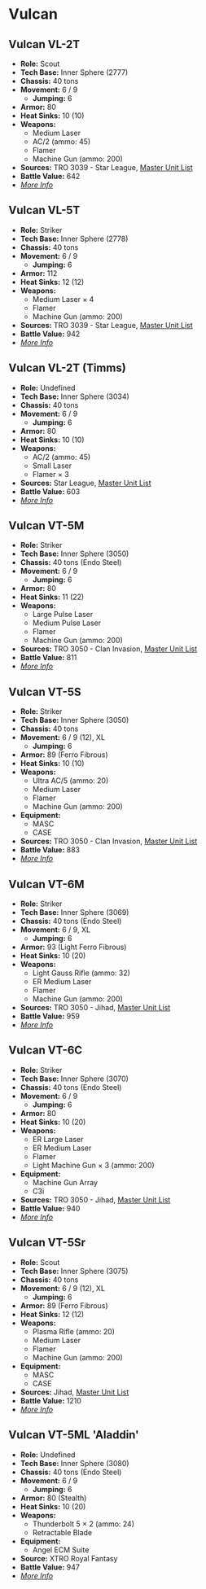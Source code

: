 # Vulcan
## Vulcan VL-2T
- **Role:** Scout
- **Tech Base:** Inner Sphere (2777)
- **Chassis:** 40 tons
- **Movement:** 6 / 9
  - **Jumping:** 6
- **Armor:** 80
- **Heat Sinks:** 10 (10)
- **Weapons:**
  - Medium Laser
  - AC/2 (ammo: 45)
  - Flamer
  - Machine Gun (ammo: 200)
- **Sources:** TRO 3039 - Star League, [Master Unit List](http://masterunitlist.info/Unit/Details/3458/vulcan-vl-2t)
- **Battle Value:** 642
- [*More Info*](vulcan/vulcan_vl-2t.md)

## Vulcan VL-5T
- **Role:** Striker
- **Tech Base:** Inner Sphere (2778)
- **Chassis:** 40 tons
- **Movement:** 6 / 9
  - **Jumping:** 6
- **Armor:** 112
- **Heat Sinks:** 12 (12)
- **Weapons:**
  - Medium Laser × 4
  - Flamer
  - Machine Gun (ammo: 200)
- **Sources:** TRO 3039 - Star League, [Master Unit List](http://masterunitlist.info/Unit/Details/3459/vulcan-vl-5t)
- **Battle Value:** 942
- [*More Info*](vulcan/vulcan_vl-5t.md)

## Vulcan VL-2T (Timms)
- **Role:** Undefined
- **Tech Base:** Inner Sphere (3034)
- **Chassis:** 40 tons
- **Movement:** 6 / 9
  - **Jumping:** 6
- **Armor:** 80
- **Heat Sinks:** 10 (10)
- **Weapons:**
  - AC/2 (ammo: 45)
  - Small Laser
  - Flamer × 3
- **Sources:** Star League, [Master Unit List](http://masterunitlist.info/Unit/Details/7797/vulcan-vl-2t-timms)
- **Battle Value:** 603
- [*More Info*](vulcan/vulcan_vl-2t_timms.md)

## Vulcan VT-5M
- **Role:** Striker
- **Tech Base:** Inner Sphere (3050)
- **Chassis:** 40 tons (Endo Steel)
- **Movement:** 6 / 9
  - **Jumping:** 6
- **Armor:** 80
- **Heat Sinks:** 11 (22)
- **Weapons:**
  - Large Pulse Laser
  - Medium Pulse Laser
  - Flamer
  - Machine Gun (ammo: 200)
- **Sources:** TRO 3050 - Clan Invasion, [Master Unit List](http://masterunitlist.info/Unit/Details/3461/vulcan-vt-5m)
- **Battle Value:** 811
- [*More Info*](vulcan/vulcan_vt-5m.md)

## Vulcan VT-5S
- **Role:** Striker
- **Tech Base:** Inner Sphere (3050)
- **Chassis:** 40 tons
- **Movement:** 6 / 9 (12), XL
  - **Jumping:** 6
- **Armor:** 89 (Ferro Fibrous)
- **Heat Sinks:** 10 (10)
- **Weapons:**
  - Ultra AC/5 (ammo: 20)
  - Medium Laser
  - Flamer
  - Machine Gun (ammo: 200)
- **Equipment:**
  - MASC
  - CASE
- **Sources:** TRO 3050 - Clan Invasion, [Master Unit List](http://masterunitlist.info/Unit/Details/3462/vulcan-vt-5s)
- **Battle Value:** 883
- [*More Info*](vulcan/vulcan_vt-5s.md)

## Vulcan VT-6M
- **Role:** Striker
- **Tech Base:** Inner Sphere (3069)
- **Chassis:** 40 tons (Endo Steel)
- **Movement:** 6 / 9, XL
  - **Jumping:** 6
- **Armor:** 93 (Light Ferro Fibrous)
- **Heat Sinks:** 10 (20)
- **Weapons:**
  - Light Gauss Rifle (ammo: 32)
  - ER Medium Laser
  - Flamer
  - Machine Gun (ammo: 200)
- **Sources:** TRO 3050 - Jihad, [Master Unit List](http://masterunitlist.info/Unit/Details/3465/vulcan-vt-6m)
- **Battle Value:** 959
- [*More Info*](vulcan/vulcan_vt-6m.md)

## Vulcan VT-6C
- **Role:** Striker
- **Tech Base:** Inner Sphere (3070)
- **Chassis:** 40 tons (Endo Steel)
- **Movement:** 6 / 9
  - **Jumping:** 6
- **Armor:** 80
- **Heat Sinks:** 10 (20)
- **Weapons:**
  - ER Large Laser
  - ER Medium Laser
  - Flamer
  - Light Machine Gun × 3 (ammo: 200)
- **Equipment:**
  - Machine Gun Array
  - C3i
- **Sources:** TRO 3050 - Jihad, [Master Unit List](http://masterunitlist.info/Unit/Details/3464/vulcan-vt-6c)
- **Battle Value:** 940
- [*More Info*](vulcan/vulcan_vt-6c.md)

## Vulcan VT-5Sr
- **Role:** Scout
- **Tech Base:** Inner Sphere (3075)
- **Chassis:** 40 tons
- **Movement:** 6 / 9 (12), XL
  - **Jumping:** 6
- **Armor:** 89 (Ferro Fibrous)
- **Heat Sinks:** 12 (12)
- **Weapons:**
  - Plasma Rifle (ammo: 20)
  - Medium Laser
  - Flamer
  - Machine Gun (ammo: 200)
- **Equipment:**
  - MASC
  - CASE
- **Sources:** Jihad, [Master Unit List](http://masterunitlist.info/Unit/Details/3463/vulcan-vt-5sr)
- **Battle Value:** 1210
- [*More Info*](vulcan/vulcan_vt-5sr.md)

## Vulcan VT-5ML 'Aladdin'
- **Role:** Undefined
- **Tech Base:** Inner Sphere (3080)
- **Chassis:** 40 tons (Endo Steel)
- **Movement:** 6 / 9
  - **Jumping:** 6
- **Armor:** 80 (Stealth)
- **Heat Sinks:** 10 (20)
- **Weapons:**
  - Thunderbolt 5 × 2 (ammo: 24)
  - Retractable Blade
- **Equipment:**
  - Angel ECM Suite
- **Source:** XTRO Royal Fantasy
- **Battle Value:** 947
- [*More Info*](vulcan/vulcan_vt-5ml_'aladdin'.md)

